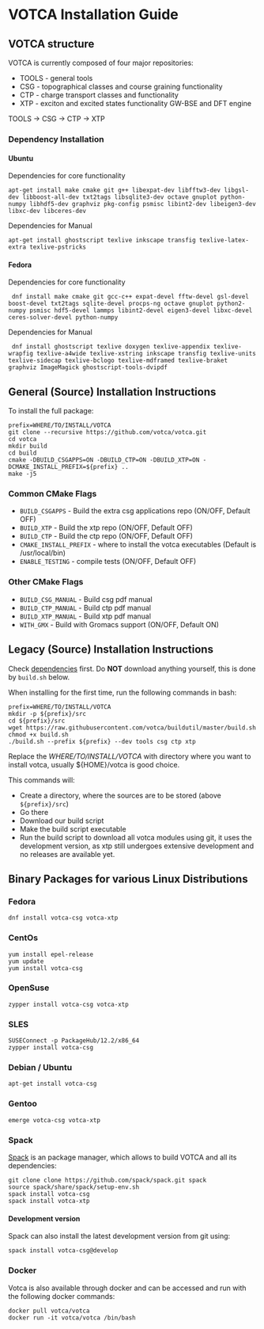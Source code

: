 # VOTCA Installation Guide

## VOTCA structure

VOTCA is currently composed of four major repositories:

* TOOLS - general tools 
* CSG - topographical classes and course graining functionality
* CTP - charge transport classes and functionality
* XTP - exciton and excited states functionality GW-BSE and DFT engine

TOOLS -> CSG -> CTP -> XTP

### Dependency Installation
#### Ubuntu
Dependencies for core functionality

    apt-get install make cmake git g++ libexpat-dev libfftw3-dev libgsl-dev libboost-all-dev txt2tags libsqlite3-dev octave gnuplot python-numpy libhdf5-dev graphviz pkg-config psmisc libint2-dev libeigen3-dev libxc-dev libceres-dev
    
Dependencies for Manual

    apt-get install ghostscript texlive inkscape transfig texlive-latex-extra texlive-pstricks
    
#### Fedora
Dependencies for core functionality

     dnf install make cmake git gcc-c++ expat-devel fftw-devel gsl-devel boost-devel txt2tags sqlite-devel procps-ng octave gnuplot python2-numpy psmisc hdf5-devel lammps libint2-devel eigen3-devel libxc-devel ceres-solver-devel python-numpy

Dependencies for Manual

     dnf install ghostscript texlive doxygen texlive-appendix texlive-wrapfig texlive-a4wide texlive-xstring inkscape transfig texlive-units texlive-sidecap texlive-bclogo texlive-mdframed texlive-braket graphviz ImageMagick ghostscript-tools-dvipdf


## General (Source) Installation Instructions 

To install the full package:

    prefix=WHERE/TO/INSTALL/VOTCA
    git clone --recursive https://github.com/votca/votca.git
    cd votca
    mkdir build
    cd build
    cmake -DBUILD_CSGAPPS=ON -DBUILD_CTP=ON -DBUILD_XTP=ON -DCMAKE_INSTALL_PREFIX=${prefix} ..
    make -j5

### Common CMake Flags

* `BUILD_CSGAPPS` - Build the extra csg applications repo (ON/OFF, Default OFF)
* `BUILD_XTP` - Build the xtp repo (ON/OFF, Default OFF)
* `BUILD_CTP` - Build the ctp repo (ON/OFF, Default OFF)
* `CMAKE_INSTALL_PREFIX` - where to install the votca executables (Default is /usr/local/bin)
* `ENABLE_TESTING` - compile tests (ON/OFF, Default OFF)

### Other CMake Flags

 * `BUILD_CSG_MANUAL` - Build csg pdf manual
 * `BUILD_CTP_MANUAL` - Build ctp pdf manual
 * `BUILD_XTP_MANUAL` - Build xtp pdf manual
 * `WITH_GMX` - Build with Gromacs support (ON/OFF, Default ON)

## Legacy (Source) Installation Instructions

Check [dependencies](#dependency-installation) first. Do **NOT** download anything yourself, this is done by `build.sh` below.

When installing for the first time, run the following commands in bash:
```
prefix=WHERE/TO/INSTALL/VOTCA
mkdir -p ${prefix}/src
cd ${prefix}/src
wget https://raw.githubusercontent.com/votca/buildutil/master/build.sh
chmod +x build.sh
./build.sh --prefix ${prefix} --dev tools csg ctp xtp
```
Replace the _WHERE/TO/INSTALL/VOTCA_ with directory where you want to install votca, usually ${HOME}/votca is good choice.

This commands will:
  * Create a directory, where the sources are to be stored (above `${prefix}/src`)
  * Go there
  * Download our build script
  * Make the build script executable
  * Run the build script to download all votca modules using git, it uses the development version, as xtp still undergoes extensive development and no releases are available yet.

## Binary Packages for various Linux Distributions
### Fedora

    dnf install votca-csg votca-xtp

### CentOs

    yum install epel-release
    yum update
    yum install votca-csg

### OpenSuse

    zypper install votca-csg votca-xtp
    
### SLES

    SUSEConnect -p PackageHub/12.2/x86_64
    zypper install votca-csg    

### Debian / Ubuntu

    apt-get install votca-csg
    
### Gentoo 

    emerge votca-csg votca-xtp

### Spack
[Spack](https://spack.io/) is an package manager, which allows to build VOTCA and all its dependencies:

    git clone clone https://github.com/spack/spack.git spack
    source spack/share/spack/setup-env.sh
    spack install votca-csg
    spack install votca-xtp

#### Development version
Spack can also install the latest development version from git using:

    spack install votca-csg@develop

### Docker 

Votca is also available through docker and can be accessed and run with the following docker commands:

    docker pull votca/votca
    docker run -it votca/votca /bin/bash
    
    
